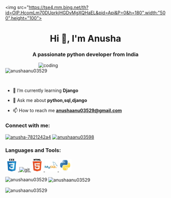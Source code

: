 
<img src="https://tse4.mm.bing.net/th?id=OIP.HcomLm70DUprkjHGDvMgXQHaEL&pid=Api&P=0&h=180",width:"500",height="100">
<h1 align="center">Hi 👋, I'm Anusha</h1>
<h3 align="center">A passionate python developer from India</h3>

<img align="right" alt="coding" width="400" src="https://images.squarespace-cdn.com/content/v1/5769fc401b631bab1addb2ab/1541580611624-TE64QGKRJG8SWAIUS7NS/coding-freak.gif">

<p align="left"> <img src="https://komarev.com/ghpvc/?username=anushaanu03529&label=Profile%20views&color=0e75b6&style=flat" alt="anushaanu03529" /> </p>

<p align="left"> <a href="https://twitter.com/" target="blank"><img src="https://img.shields.io/twitter/follow/?logo=twitter&style=for-the-badge" alt="" /></a> </p>

- 🌱 I’m currently learning **Django**

- 💬 Ask me about **python,sql,django**

- 📫 How to reach me **anushaanu03529@gmail.com**

<h3 align="left">Connect with me:</h3>
<p align="left">
<a href="https://linkedin.com/in/anusha-7821242a4" target="blank"><img align="center" src="https://raw.githubusercontent.com/rahuldkjain/github-profile-readme-generator/master/src/images/icons/Social/linked-in-alt.svg" alt="anusha-7821242a4" height="30" width="40" /></a>
<a href="https://www.hackerearth.com/anushaanu03598" target="blank"><img align="center" src="https://raw.githubusercontent.com/rahuldkjain/github-profile-readme-generator/master/src/images/icons/Social/hackerearth.svg" alt="anushaanu03598" height="30" width="40" /></a>
</p>

<h3 align="left">Languages and Tools:</h3>
<p align="left"> <a href="https://www.w3schools.com/css/" target="_blank" rel="noreferrer"> <img src="https://raw.githubusercontent.com/devicons/devicon/master/icons/css3/css3-original-wordmark.svg" alt="css3" width="40" height="40"/> </a> <a href="https://git-scm.com/" target="_blank" rel="noreferrer"> <img src="https://www.vectorlogo.zone/logos/git-scm/git-scm-icon.svg" alt="git" width="40" height="40"/> </a> <a href="https://www.w3.org/html/" target="_blank" rel="noreferrer"> <img src="https://raw.githubusercontent.com/devicons/devicon/master/icons/html5/html5-original-wordmark.svg" alt="html5" width="40" height="40"/> </a> <a href="https://www.mysql.com/" target="_blank" rel="noreferrer"> <img src="https://raw.githubusercontent.com/devicons/devicon/master/icons/mysql/mysql-original-wordmark.svg" alt="mysql" width="40" height="40"/> </a> <a href="https://www.python.org" target="_blank" rel="noreferrer"> <img src="https://raw.githubusercontent.com/devicons/devicon/master/icons/python/python-original.svg" alt="python" width="40" height="40"/> </a> </p>

<p><img align="left" src="https://github-readme-stats.vercel.app/api/top-langs?username=anushaanu03529&show_icons=true&locale=en&layout=compact" alt="anushaanu03529" /></p>

<p>&nbsp;<img align="center" src="https://github-readme-stats.vercel.app/api?username=anushaanu03529&show_icons=true&locale=en" alt="anushaanu03529" /></p>

<p><img align="center" src="https://github-readme-streak-stats.herokuapp.com/?user=anushaanu03529&" alt="anushaanu03529" /></p>


